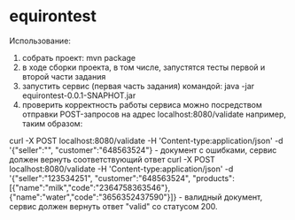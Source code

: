 # equirontest

Использование:

1) собрать проект: mvn package
2) в ходе сборки проекта, в том числе, запустятся тесты первой и второй части задания
3) запустить сервис (первая часть задания) командой: java -jar equirontest-0.0.1-SNAPHOT.jar
4) проверить корректность работы сервиса можно посредством отправки POST-запросов на адрес localhost:8080/validate
например, таким образом:

curl -X POST localhost:8080/validate -H 'Content-type:application/json' -d '{"seller":"", "customer":"648563524"} - документ с ошибками, сервис должен вернуть соответствующий ответ
curl -X POST localhost:8080/validate -H 'Content-type:application/json' -d '{"seller":"123534251", "customer":"648563524", "products":[{"name":"milk","code":"2364758363546"},{"name":"water","code":"3656352437590"}]} - валидный документ, сервис должен вернуть ответ "valid" со статусом 200.
